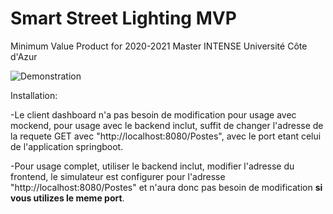 # Smart Street Lighting MVP
Minimum Value Product for 2020-2021 Master INTENSE Université Côte d'Azur

![Demonstration](https://via.placeholder.com/350x150)



Installation:

-Le client dashboard n'a pas besoin de modification pour usage avec mockend, pour usage avec le backend inclut, suffit de changer l'adresse de la requete GET avec "http://localhost:8080/Postes", avec le port etant celui de l'application springboot.

-Pour usage complet, utiliser le backend inclut, modifier l'adresse du frontend, le simulateur est configurer pour l'adresse "http://localhost:8080/Postes" et n'aura donc pas besoin de modification **si vous utilizes le meme port**.
